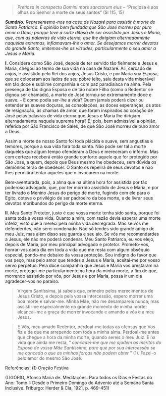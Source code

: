 > *Pretiosa in conspectu Domini mors sanctorum eius* – “Preciosa é aos olhos do Senhor a morte de seus santos” (Sl 115, 15)

***Sumário.** Representemo-nos na casa de Nazaré para assistir à morte do Santo Patriarca. É opinião bem fundada que São José morreu por puro amor a Deus; porque teve a sorte ditosa de ser assistido por Jesus e Maria, que, com as palavras de vida eterna, que lhe dirigiam alternadamente naquelas extremas, inflamavam-lhe o amor. Se desejamos morrer devotos do grande Santo, imitemos-lhe as virtudes, particularmente o seu amor a Jesus e Maria.* 

**I.** Considera como São José, depois de ter servido tão fielmente a Jesus e Maria, chegou ao termo de sua vida na casa de Nazaré. Ali, cercado de anjos, e assistido pelo Rei dos anjos, Jesus Cristo, e por Maria sua Esposa, que se colocaram aos lados de seu pobre leito, saiu desta vida miserável em tão doce e sublime companhia e com paz paradisíaca na alma. Pela presença de tão digna Esposa e de tão nobre Filho (como o Redentor se dignou ser chamado), a morte de José tornou-se extremamente doce e suave. – E como podia ser-lhe a vida? Quem jamais poderá dizer ou entender as suaves doçuras, as consolações, as doces esperanças, os atos de resignação, as chamas de amor, que foram inspirados ao coração de José pelas palavras de vida eterna que Jesus e Maria lhe dirigiam alternadamente naquela suprema hora? É, pois, bem admissível a opinião, referida por São Francisco de Sales, de que São José morreu de puro amor a Deus.

Assim a morte de nosso Santo foi toda plácida e suave, sem angustias e temores, porque a sua vida fora toda santa. Não pode ser tal a morte daqueles que algum tempo ofenderam a Deus e mereceram o inferno. Mas com certeza receberá então grande conforto aquele que for protegido por São José, a quem, depois que Deus mesmo lhe obedeceu, sem dúvida os demônios terão de obedecer. O Santo os repelirá de seus devotos e não lhes permitirá tentar aqueles que o invocarem na morte.

Bem-aventurada, pois, a alma que na última hora for assistida por tão poderoso advogado, que, por ter morrido assistido de Jesus e Maria, e por ter livrado o Menino Jesus do perigo de morte, fugindo com ele para o Egito, obteve o privilégio de ser padroeiro da boa morte, e de livrar seus devotos moribundos do perigo da morte eterna.

**II.** Meu Santo Protetor, justo é que vossa morte tenha sido santa, porque foi santa toda a vossa vida. Quanto a mim, com razão devia esperar uma morte infeliz, visto que a mereci pela minha vida desregrada. Mas se vós me defenderdes, não serei condenado. Não só tendes sido grande amigo de meu Juiz, mas além disso seu guarda e seu aio. Se vós me recomendardes a Jesus, ele não me poderá condenar. Meu Santo Patriarca, eu vos elejo, depois de Maria, por meu principal advogado e protetor. Prometo-vos, honrar-vos cada dia em toda a vida que me resta com algum obséquio especial, pondo-me debaixo da vossa proteção. Sou indigno do favor que vos peço, mas pelo amor que tendes a Jesus e Maria, aceitai-me por vosso servo perpétuo. Pela doce companhia que Jesus e Maria vos prestaram na morte, protegei-me particularmente na hora da minha morte, a fim de que, morrendo assistido por vós, por Jesus e por Maria, possa ir um dia agradecer-vos no paraíso.

> Virgem Santíssima, já sabeis que, primeiro pelos merecimentos de Jesus Cristo, e depois pela vossa intercessão, espero morrer uma boa morte e salvar-me. Minha Mãe, não me desampareis nunca; mas assisti-me especialmente no grande momento de minha morte; alcançai-me a graça de morrer invocando e amando a vós e a meu Jesus.

> E Vós, meu amado Redentor, perdoai-me todas as ofensas que Vos fiz e de que me arrependo com toda a minha alma. Perdoai-me antes que chegue a hora da minha morte, quando sereis o meu Juiz. E na vida que ainda me resta, “ *concedei-me que me ajudem os méritos do Esposo de vossa Mãe Santíssima, para que por sua intercessão se me conceda o que as minhas forças não podem obter* ” (1). Fazei-o pelo amor do mesmo São José.

Referências: (1) Oração Festiva

(LIGÓRIO, Afonso Maria de. Meditações: Para todos os Dias e Festas do Ano: Tomo I: Desde o Primeiro Domingo do Advento até a Semana Santa Inclusive. Friburgo: Herder & Cia, 1921, p. 469-451)
